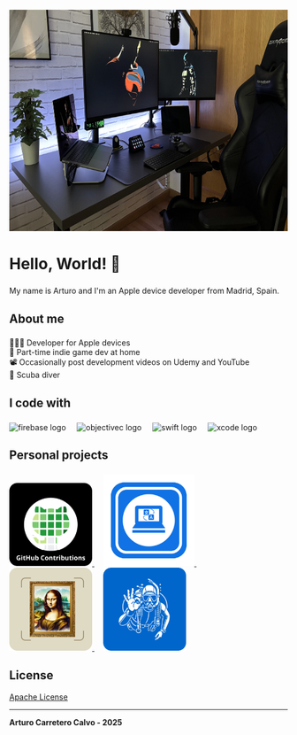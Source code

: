 <p><img src="https://github.com/ArtCC/artcc.github.io/blob/main/assets/setup.jpeg" height="400"></p>

<h1 align="left">Hello, World! 👋</h1>

###

<p align="left">My name is Arturo and I'm an Apple device developer from Madrid, Spain.</p>

###

<h2 align="left">About me</h2>

###

<p align="left">👨🏻‍💻 Developer for Apple devices<br>👾 Part-time indie game dev at home<br>📽️ Occasionally post development videos on Udemy and YouTube<br>🤿 Scuba diver</p>

###

<h2 align="left">I code with</h2>

###

<div align="left">
  <img src="https://cdn.jsdelivr.net/gh/devicons/devicon/icons/firebase/firebase-plain.svg" height="40" alt="firebase logo" />
  <img width="12" />
  <img src="https://cdn.jsdelivr.net/gh/devicons/devicon/icons/objectivec/objectivec-plain.svg" height="40" alt="objectivec logo" />
  <img width="12" />
  <img src="https://cdn.jsdelivr.net/gh/devicons/devicon/icons/swift/swift-original.svg" height="40" alt="swift logo" />
  <img width="12" />
  <img src="https://cdn.jsdelivr.net/gh/devicons/devicon/icons/xcode/xcode-original.svg" height="40" alt="xcode logo" />
</div>

###

###

<h2 align="left">Personal projects</h2>

###

<div align="left">
  <a href="https://marketplace.elgato.com/product/github-contributions-e44e9f6c-e85a-4889-acc5-d666133671e4" target="_blank">
  <img src="/assets/github_contributions.png" height="150" alt="GitHub Contributions" />
    </a>
    <img width="12" />
    <a href="https://apps.apple.com/us/app/localizapp-dev-translator/id6741363662" target="_blank">
  <img src="/assets/localizapp.png" height="165" alt="Localizapp" />
</a>
  <img width="12" />
    <a href="https://apps.apple.com/us/app/museumai-analyze-art/id6501983819" target="_blank">
  <img src="/assets/museumai.png" height="150" alt="MuseumAI" />
</a>
  <img width="12" />
    <a href="https://apps.apple.com/us/app/scubaplan-dive-computer/id6689517716" target="_blank">
  <img src="/assets/scubaplan.png" height="150" alt="ScubaPlan" />
</a>
</div>

## License

[Apache License](LICENSE)

---

**Arturo Carretero Calvo - 2025**